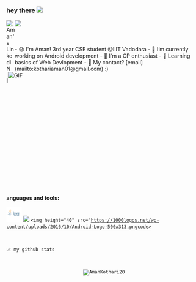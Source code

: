 ### hey there <img src="https://media.giphy.com/media/hvRJCLFzcasrR4ia7z/giphy.gif" width="25px">

<a href="https://www.linkedin.com/in/aman-kothari-
9b375319b/">
  <img align="left" alt="Aman's LinkedIN" width="22px" src="https://raw.githubusercontent.com/peterthehan/peterthehan/master/assets/linkedin.svg" />
</a>
![](https://visitor-badge.glitch.me/badge?page_id=AmanKothari20.AmanKothari20)



<br />
<br />



  <img align="right" alt="GIF" src="https://github.com/abhisheknaiidu/abhisheknaiidu/blob/master/code.gif?raw=true" width="500" height="320" />
  - 😃 I'm Aman! 3rd year CSE student @IIIT Vadodara
- 🔭 I’m currently working on Android development
- 💬 I'm a CP enthusiast 
- 🌱 Learning basics of Web Devlopment
- 💼 My contact? [email](mailto:kothariaman01@gmail.com) :)



**languages and tools:**  

<code><img height="40" src="https://raw.githubusercontent.com/github/explore/80688e429a7d4ef2fca1e82350fe8e3517d3494d/topics/java/java.png"></code>
<code><img height="40" src="https://logos-download.com/wp-content/uploads/2016/10/Kotlin_logo-700x700.png"></code>
<code><img height="40" src="https://1000logos.net/wp-content/uploads/2016/10/Android-Logo-500x313.pngcode>




📈 my github stats

<p align="center"> <img src="https://github-readme-stats.vercel.app/api?username=AmanKothari20&show_icons=true&theme=gotham" alt="AmanKothari20" />




